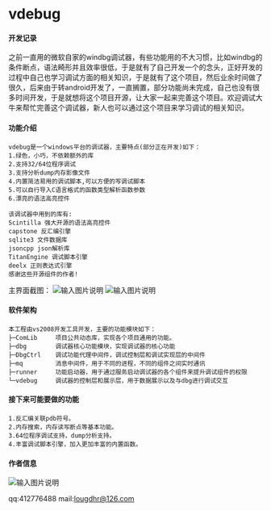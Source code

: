 # vdebug
#### 开发记录
之前一直用的微软自家的windbg调试器，有些功能用的不大习惯，比如windbg的条件断点，语法畸形并且效率很低，于是就有了自己开发一个的念头，正好开发的过程中自己也学习调试方面的相关知识，于是就有了这个项目，然后业余时间做了很久，后来由于转android开发了，一直搁置，部分功能尚未完成，自己也没有很多时间开发，于是就想将这个项目开源，让大家一起来完善这个项目。欢迎调试大牛来帮忙完善这个调试器，新人也可以通过这个项目来学习调试的相关知识。

#### 功能介绍

```
vdebug是一个windows平台的调试器，主要特点(部分正在开发)如下：
1.绿色，小巧，不依赖额外的库
2.支持32/64位程序调试
3.支持分析dump内存影像文件
4.内置简洁易用的调试脚本,可以方便的写调试脚本
5.可以自行导入C语言格式的函数类型解析函数参数
6.漂亮的语法高亮控件

该调试器中用到的库有:
Scintilla 强大开源的语法高亮控件
capstone 反汇编引擎
sqlite3 文件数据库
jsoncpp json解析库
TitanEngine 调试脚本引擎
deelx 正则表达式引擎
感谢这些开源组件的作者!
```

主界面截图：
![输入图片说明](https://images.gitee.com/uploads/images/2019/1005/115408_46baa519_498054.png "111.png")
![输入图片说明](https://images.gitee.com/uploads/images/2019/1005/115433_27b265bf_498054.png "222.png")

#### 软件架构
```
本工程由vs2008开发工具开发，主要的功能模块如下：
├─ComLib     项目公共动态库，实现各个项目通用的功能。
├─dbg        调试器核心功能模块，实现调试器的核心功能
├─DbgCtrl    调试功能代理中间件，调试控制层和调试实现层的中间件
├─mq         消息中间件，用于不同的进程，不同的组件之间实时通讯
├─runner     功能启动器，用于通过服务启动调试器的各个组件来提升调试组件的权限
└─vdebug     调试器的控制层和展示层，用于数据展示以及与dbg进行调试交互
```

#### 接下来可能要做的功能

```
1.反汇编关联pdb符号。
2.内存搜索，内存读写断点等基本功能。
3.64位程序调试支持，dump分析支持。
4.丰富调试脚本引擎，加入更加丰富的内置函数。

```

#### 作者信息
![输入图片说明](https://images.gitee.com/uploads/images/2019/1005/135224_1fe10ac0_498054.png "3333.png")

qq:412776488 mail:lougdhr@126.com